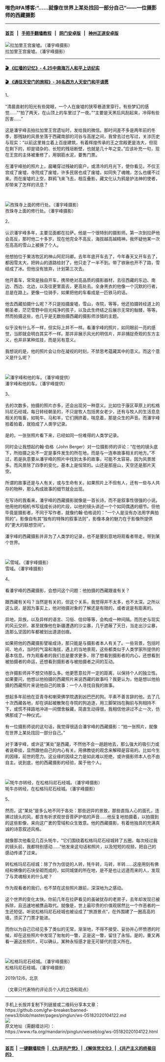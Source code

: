 ### 唯色RFA博客:“……就像在世界上某处找回一部分自己”——一位摄影师的西藏摄影
------------------------

#### [首页](https://github.com/gfw-breaker/banned-news3/blob/master/README.md) &nbsp;&nbsp;|&nbsp;&nbsp; [手把手翻墙教程](https://github.com/gfw-breaker/guides/wiki) &nbsp;&nbsp;|&nbsp;&nbsp; [网门安卓版](https://github.com/oGate2/oGate) &nbsp;&nbsp;|&nbsp;&nbsp; [神州正道安卓版](https://github.com/SzzdOgate/update) 



<div id="headerimg">
 <img alt="拉加里王宫废墟。（潘宇峰摄影）" src="https://www.rfa.org/mandarin/pinglun/weiseblog/ws-05182020104122.html/62c952a091cc738b5bab5e9f589f.jpeg/@@images/0c549ca1-2ca6-45a9-81dc-915830c35a50.jpeg" title="拉加里王宫废墟。（潘宇峰摄影）"/>
 <div id="headerimgcontents">
  <div id="headerimgcaption">
   <span>
    拉加里王宫废墟。（潘宇峰摄影）
   </span>
   <!-- zoomattribute -->
  </div>
  <!-- headerimgcaption -->
 </div>
 <!-- headerimagecontents -->
</div>

<hr/>


#### [ 🎬  《红墙的记忆》- 4.25中南海万人和平上访纪实](http://141.164.39.94:10000/videos/legend/425.html)

 #### [ 🎬  《通往天安门的旅程》- 36名西方人天安门和平请愿 ](http://141.164.39.94:10000/videos/legend/JTT.html)

<div id="storytext">
 <div>
  <div class="slot_header">
  </div>
 </div>
 <p>
  1、
  <br/>
  <br/>
  “清晨直射的阳光有些晃眼，一个人在废墟的狭窄巷道里穿行，有些梦幻的感觉……”“拍了两天，在山顶上的车里过了一夜。”“主要是天黑后风刮起来，冷得有些厉害……”
  <br/>
  <br/>
  这是潘宇峰去拍拉加里王宫遗址时，发给我的微信。那时间差不多是两年前的冬季，那残缺的风景坐落于西藏南部的河谷与高崖之间，我曾去过也写过，关涉历史与现实：“以前这里耸立着上百座建筑，有着辉煌传承的王之宫殿更是浩大，但现在剩下的，却是错杂的、长短的残垣断壁，也就是几十年之变。”应该补充一句，现在王宫的主体被重修了，用钢筋水泥，要售门票。
  <br/>
  <br/>
  在潘宇峰拍的照片上，晨曦穿过残破的窗户，或清冷的月光下，使你看见，不仅王宫成了废墟，寺院成了废墟，许多民居也成了废墟，如同失了魂魄，怎么也缓不过来。而在废墟的上空，群鸦飞来飞去，相互叠影，藏文化认为鸦是护法神的使者，却带来了怎样的讯息？
 </p>
 <p>
  <br/>
  <div class="image-inline captioned" style="width:1032px;">
   <div style="width:1032px;">
    <img alt="孜珠寺上面的修行处。（潘宇峰摄影）" src="https://www.rfa.org/mandarin/pinglun/weiseblog/ws-05182020104122.html/4fee884c5904.jpeg" title="孜珠寺上面的修行处。（潘宇峰摄影）"/>
   </div>
   <div class="image-caption">
    <span style="width:1032px;">
     孜珠寺上面的修行处。（潘宇峰摄影）
    </span>
    <span class="copyright">
    </span>
   </div>
  </div>
 </p>
 <p>
  2、
  <br/>
  <br/>
  认识潘宇峰多年，主要见面都在拉萨。他是一个很特别的摄影师。第一次到拉萨他会高反，那时他二十多岁。现在他完全不高反，海拔越高越精神。我怀疑他某一次在高高的雪山上被换了个人。
  <br/>
  <br/>
  他想拍位于果洛牧区的神山阿尼玛卿。去年年底开车去了，今年春天又开车去了，都因雪太大，把转山的道路给封了，他只走了一半不到。带了铁锹也开不了路，雪结成了冰。但他没有放弃，计划第三次去。
  <br/>
  <br/>
  他开着车，常常是独自开车，携带绝对高品质的摄影器材，去往西藏的东边、南边、西边、北边，以及往更里面去，更高处去。全身黑衣的他像一个沉默的行者，总是在路上。更像一位骑手，如果把他的车看成是一匹铁马的话。
  <br/>
  <br/>
  他去西藏拍摄什么呢？不只是拍摄废墟，雪山，寺院，等等，他还拍摄转经道上的朝圣者，茫茫雪野中目光纯净的孩子，以及此生终结之后展示无常的骷髅，等等。然而拍摄这些，也几乎是无数拍摄西藏的摄影师涉猎的主题。
  <br/>
  <br/>
  似乎没有什么不一样，但实际上并不一样。看潘宇峰的照片，如同眼前一亮的感觉，当即就会明白其实不一样。那并非展示风光的明信片，并非捕捉奇观的东方主义，也并非某种炫技，而是另有意义。
  <br/>
  <br/>
  我想说的是，他的照片会让你在凝视的时刻，不禁思考蕴藏其中的意义。而这个意义是什么呢？
 </p>
 <p>
  <br/>
  <div class="image-inline captioned" style="width:934px;">
   <div style="width:934px;">
    <img alt="潘宇峰和他的车。（潘宇峰提供）" src="https://www.rfa.org/mandarin/pinglun/weiseblog/ws-05182020104122.html/6f585b875cf0.jpeg" title="潘宇峰和他的车。（潘宇峰提供）"/>
   </div>
   <div class="image-caption">
    <span style="width:934px;">
     潘宇峰和他的车。（潘宇峰提供）
    </span>
    <span class="copyright">
    </span>
   </div>
  </div>
 </p>
 <p>
  3、
  <br/>
  <br/>
  去的次数多，拍摄的照片亦多，还会出现另一种意义。比如位于康区草原上的松格玛尼石经城，每日转经朝圣的，不只是牧人包括男女老少，还有与牧人的生活息息相关的牲畜，如牦牛、马和羊，它们拥挤着，喘息着，那是众生的声音。而潘宇峰拍着拍着，就拍成了人类学记录。
  <br/>
  <br/>
  是的，一张张照片看下来，已经如同一份难得的人类学记录。
  <br/>
  <br/>
  同时会让我想起约翰·伯格（John Berger）对一位摄影师的评论：“在他的镜头底下，所拍摄之处不一定是事件发生的所在地，而是与一连串故事相关的地方。”不过，若是执意要从潘宇峰的照片中找到太多的故事，可能不太容易，因为风景居多。而风景除了四季的变化，基本上是恒常的。山还是那座山，天空还是那片天空。
  <br/>
  <br/>
  所谓的故事还是与人有关，或与生命有关。如果照片上不但有人，还有一些与人共存的物种，那么构成故事的细节就会出现。
  <br/>
  <br/>
  在写诗的我看来，潘宇峰的西藏摄影就像是一首长诗，而不是叙事性很强的小说。他用他的相机书写组成长诗的片段，以他的镜头讲述一个个如同偶遇的细节。但他毕竟是摄影者，不同于写作者，就像约翰·伯格说的：“一个人是没有办法用字典拍照的”。影像自有其“独有的特殊的叙事法则”，影像本身的魅力在于影像所提供的“更大的联想空间”。
  <br/>
  <br/>
  潘宇峰的西藏摄影并非为了人类学的记录，也不是要刻意地将观看者带走，带到某个世界。
 </p>
 <p>
  <br/>
  <div class="image-inline captioned" style="width:1080px;">
   <div style="width:1080px;">
    <img alt="雪域。（潘宇峰摄影）" src="https://www.rfa.org/mandarin/pinglun/weiseblog/ws-05182020104122.html/96ea57df.jpeg" title="雪域。（潘宇峰摄影）"/>
   </div>
   <div class="image-caption">
    <span style="width:1080px;">
     雪域。（潘宇峰摄影）
    </span>
    <span class="copyright">
    </span>
   </div>
  </div>
 </p>
 <p>
  4、
  <br/>
  <br/>
  看潘宇峰的西藏摄影，会想问这个问题：他拍摄的西藏跟谁有关？
  <br/>
  <br/>
  跟西藏有关吗？当然是有关的，但这个关系，我觉得并不太多，也不太深。之所以这么说，是因为事实上，他对拍摄对象的了解还是有限的，或者说是有距离的。
  <br/>
  <br/>
  异地，异族，以及异样的语言、习俗、信仰等等，会构成一种间隔。而历史与现实的风云交织，甚至就像他在新疆遭遇的沙尘暴，几乎遮蔽了天日，当走出沙尘暴，连那么坚固的车都被划出道道创痕。
  <br/>
  <br/>
  如果把他的西藏摄影譬喻成诗，那只能是与摄影者本人有关了。一些背景，包括时间、地点，当时的气温和海拔，遇上的当地景观，这些都类似于人类学家所提供的基本信息。作为观看者的我们总是要求更多，除了想看到摄影者的内心，还想看到被拍摄者的命运，还想看到摄影者与被拍摄者之间的互动。
  <br/>
  <br/>
  也许摄影师并不想交待那么多。他更愿意拉开一定的距离，以保持个人的独立性。如果要问，他想以他拍摄的西藏照片来说西藏的故事吗？我更认为，他是想以他拍摄的西藏照片来说他自己的故事：一个人寻找自我的故事。
  <br/>
  <br/>
  想起多年前他在亚青寺和喇荣佛学院遇到凶巴巴的狗。平素不善言辞的他，去了几十次西藏各地，却在讲起被散聚在寺院的狗追逐，用三脚架挡在胸前与狗相持不下，或慌不择路地冲进一间僧舍躲藏，简直生动得很，我相信他讲过不止一次，仿佛那成了一种仪式。
  <br/>
  <br/>
  有一位摄影师说的这句话，我觉得很适合潘宇峰的西藏摄影：“拍一张照片，就像在世界上某处找回一部分自己。”
  <br/>
  <br/>
  对于潘宇峰，或许这“某处”是西藏，不然他不会一趟趟地去，那么强大的吸引力或者说牵挂，显然跟他自己的内心有关。用佛教徒的观念来解释是容易的。比如今生的因缘，前世的愿力。这业缘的因续之力是如此难以拒绝，或许摄影师本人也不由自主。说到底，他的西藏摄影的经验，属于他个人。
 </p>
 <p>
  <br/>
  <div class="image-inline captioned" style="width:1080px;">
   <div style="width:1080px;">
    <img alt="牦牛亦转经，在松格玛尼石经城。（潘宇峰摄影）" src="https://www.rfa.org/mandarin/pinglun/weiseblog/ws-05182020104122.html/677e683c739b5c3c77f37ecf57ce.jpeg" title="牦牛亦转经，在松格玛尼石经城。（潘宇峰摄影）"/>
   </div>
   <div class="image-caption">
    <span style="width:1080px;">
     牦牛亦转经，在松格玛尼石经城。（潘宇峰摄影）
    </span>
    <span class="copyright">
    </span>
   </div>
  </div>
 </p>
 <p>
  5、
  <br/>
  <br/>
  然而，这“某处”是多么地不同于各处：那些迥异的景致，那些直指人心的面孔，连拂过镜头的风，都含有祈求观世音菩萨护佑的声音……他反复地拍摄着，以拍摄到的这些影像，来向这广袤的雪域和众生致意。他的西藏摄影，有着他独具的充满真诚的诗意叙述风格。
  <br/>
  <br/>
  就像那次他看见几百头牦牛，“它们围绕着松格玛尼石经城转了五圈，每次经过我的镜头前，我都特别感动……”他发来这句话和照片，以及短短的视频，把自己的感动传递了过来。
  <br/>
  <br/>
  转松格玛尼石经城：除了作为信徒的人转，牦牛转，马转，羊转……这座用刻有佛经和佛像的石块垒砌而成的，如同城堡的所在地，是不是也让远道而来的人，发现了与灵魂相关的什么呢？
  <br/>
  <br/>
  作为观看者的我们，也不禁在这些照片跟前，深深地为之感动。
  <br/>
  <br/>
  这个世界的变化太快。你前几年在拉萨看见的虽破犹存的老房子，去年却发现已被拆除，且迅速地被赝品取代。就像是，世上最珍贵的价值观居然比一个作恶者的一生还短促。听说松格玛尼石经城也被设成了“旅游景点”，在外围建了一圈高高的墙，须买了门票才能进。
  <br/>
  <br/>
  而你以为自己已经见多了类似的无常，渐渐地，不得不接受、妥协并心怀愤懑的时候，却在这些照片中发现了匆匆的一瞥，正是这一瞥，留住了永恒。是的，重又再看一遍这些照片，可以确认，某种永恒感才是无可替代的意义所在。
 </p>
 <p>
  <br/>
  <div class="image-inline captioned" style="width:1080px;">
   <div style="width:1080px;">
    <img alt="松格玛尼石经城。（潘宇峰摄影）" src="https://www.rfa.org/mandarin/pinglun/weiseblog/ws-05182020104122.html/677e683c739b5c3c77f37ecf57ce-2.jpeg" title="松格玛尼石经城。（潘宇峰摄影）"/>
   </div>
   <div class="image-caption">
    <span style="width:1080px;">
     松格玛尼石经城。（潘宇峰摄影）
    </span>
    <span class="copyright">
    </span>
   </div>
  </div>
 </p>
 <p>
  2019/12/6，北京
  <br/>
  <br/>
  （文章只代表特约评论员个人的立场和观点）
 </p>
</div>

<hr/>
手机上长按并复制下列链接或二维码分享本文章：<br/>
https://github.com/gfw-breaker/banned-news3/blob/master/pages/pinglun/ws-05182020104122.md <br/>
<a href='https://github.com/gfw-breaker/banned-news3/blob/master/pages/pinglun/ws-05182020104122.md'><img src='https://github.com/gfw-breaker/banned-news3/blob/master/pages/pinglun/ws-05182020104122.md.png'/></a> <br/>
原文地址（需翻墙访问）：https://www.rfa.org/mandarin/pinglun/weiseblog/ws-05182020104122.html


------------------------
#### [首页](https://github.com/gfw-breaker/banned-news3/blob/master/README.md) &nbsp;|&nbsp; [一键翻墙软件](https://github.com/gfw-breaker/nogfw/blob/master/README.md) &nbsp;| [《九评共产党》](https://github.com/gfw-breaker/9ping.md/blob/master/README.md#九评之一评共产党是什么) | [《解体党文化》](https://github.com/gfw-breaker/jtdwh.md/blob/master/README.md) | [《共产主义的终极目的》](https://github.com/gfw-breaker/gczydzjmd.md/blob/master/README.md)


<img src='http://gfw-breaker.win/banned-news3/pages/pinglun/ws-05182020104122.md' width='0px' height='0px'/>